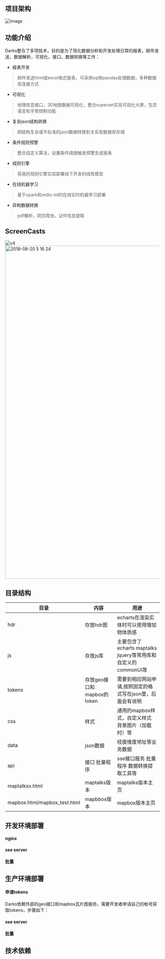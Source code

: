 ## 项目架构
![image](https://user-images.githubusercontent.com/7627381/47973227-50eef800-e0de-11e8-9571-566ea8114521.png)

## 功能介绍
Darks整合了多项技术，目的是为了简化数据分析和开发处理日常的报表，邮件发送，数据解析，可视化，接口，数据转换等工作：

- 报表开发 
> 邮件发送html或excel格式报表，可采用sql和pandas处理数据，多种数据库连接方式

- 可视化 
> 地理信息接口，3D地图数据可视化，整合superset实现可视化大屏，包含语言和手势控制功能

- 复杂json结构转换
> 把结构复杂或不标准的json数据转换到关系型数据库存储

- 条件规则预警
> 整合自定义算法，设置条件阈值触发预警生成报表

- 规则引擎
> 简易的规则引擎实现部署线下开发的线性模型

-  在线机器学习
> 基于spark和redis-ml的在线实时机器学习部署

- 异构数据转换
> pdf解析，网页爬虫，证件信息提取



## ScreenCasts
![v4](https://user-images.githubusercontent.com/7627381/44331558-5d2ec600-a49c-11e8-9406-ee71ac94b52c.gif)
<img width="1082" alt="2018-08-20 5 16 24" src="https://user-images.githubusercontent.com/7627381/44331788-083f7f80-a49d-11e8-9fad-5668b53ab954.png">




## 目录结构
| 目录 | 内容 | 用途|
|-------------|------------|-------------|
|hdr  |存放hdr图| echarts在渲染实体时可以使用增加物体质感
|js | 存放js库|主要包含了echarts maptalks jquery等常用库和自定义的commonUI等|
|tokens| 存放geo接口和mapbox的token| 需要到相应网站申请,按照固定的格式写在json里，后面会有说明|
|css|样式|通用的mapbox样式，自定义样式 背景图片（加载时）等|
|data|json数据|经度维度地址等业务数据|
|api|接口 批量程序|sse接口服务 批量程序 数据转换提取工具等|
|maptalksx.html|maptalks版本|maptalks版本主页
|mapbox.html/mapbox_test.html|mapbbox版本|mapbox版本主页


## 开发环境部署
#### nginx
#### sse server
#### 批量

## 生产环境部署
#### 申请tokens
Darks依赖外部的geo接口和mapbox瓦片图服务，需要开发者申请自己的帐号获取tokens，步骤如下：

#### sse server
#### 批量

## 技术依赖



